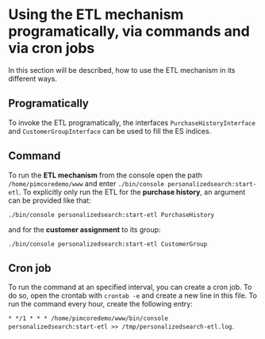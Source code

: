# Using the ETL mechanism programatically, via commands and via cron jobs
In this section will be described, how to use the ETL mechanism in its different ways.

## Programatically
To invoke the ETL programatically, the interfaces `PurchaseHistoryInterface` and `CustomerGroupInterface` can be used to fill the ES indices.

## Command
To run the **ETL mechanism** from the console open the path `/home/pimcoredemo/www` and enter `./bin/console personalizedsearch:start-etl`.
To explicitly only run the ETL for the **purchase history**, an argument can be provided like that:

`./bin/console personalizedsearch:start-etl PurchaseHistory`

and for the **customer assignment** to its group:

`./bin/console personalizedsearch:start-etl CustomerGroup`


## Cron job

To run the command at an specified interval, you can create a cron job. To do so, open the crontab with `crontab -e` and create a new line in this file.
To run the command every hour, create the following entry:

`* */1 * * * /home/pimcoredemo/www/bin/console personalizedsearch:start-etl >> /tmp/personalizedsearch-etl.log`.
